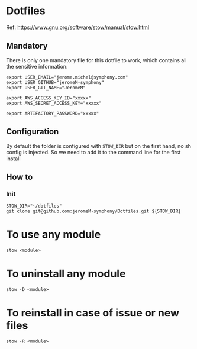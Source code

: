 # Dotfiles
Ref: https://www.gnu.org/software/stow/manual/stow.html

## Mandatory
There is only one mandatory file for this dotfile to work, which contains all the sensitive information:
```
export USER_EMAIL="jerome.michel@symphony.com"
export USER_GITHUB="jeromeM-symphony"
export USER_GIT_NAME="JeromeM"

export AWS_ACCESS_KEY_ID="xxxxx"
export AWS_SECRET_ACCESS_KEY="xxxxx"

export ARTIFACTORY_PASSWORD="xxxxx"
```

## Configuration
By default the folder is configured with `STOW_DIR` but on the first hand, no sh config is injected. So we need to add it to the command line for the first install

## How to
### Init
```
STOW_DIR="~/dotfiles"
git clone git@github.com:jeromeM-symphony/Dotfiles.git ${STOW_DIR}
```

# To use any module
```
stow <module>
```

# To uninstall any module
```
stow -D <module>
```

# To reinstall in case of issue or new files
```
stow -R <module>
```

